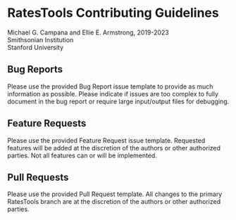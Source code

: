 # RatesTools Contributing Guidelines  
Michael G. Campana and Ellie E. Armstrong, 2019-2023  
Smithsonian Institution  
Stanford University

## Bug Reports  
Please use the provided Bug Report issue template to provide as much information as possible. Please indicate if issues are too complex to fully document in the bug report or require large input/output files for debugging.  

## Feature Requests  
Please use the provided Feature Request issue template. Requested features will be added at the discretion of the authors or other authorized parties. Not all features can or will be implemented.  

## Pull Requests  
Please use the provided Pull Request template. All changes to the primary RatesTools branch are at the discretion of the authors or other authorized parties.  

